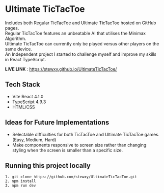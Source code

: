 # Ultimate TicTacToe

Includes both Regular TicTacToe and Ultimate TicTacToe hosted on GitHub pages. <br /> 
Regular TicTacToe features an unbeatable AI that utilises the Minimax Algorithm. <br /> 
Ultimate TicTacToe can currently only be played versus other players on the same device. <br /> 
An Independent project I started to challenge myself and improve my skills in React TypeScript. <br/>

**LIVE LINK** : https://stewxy.github.io/UltimateTicTacToe/

## Tech Stack<br />
- Vite React 4.1.0
- TypeScript 4.9.3
- HTML/CSS

## Ideas for Future Implementations <br />
- Selectable difficulties for both TicTacToe and Ultimate TicTacToe games. (Easy, Medium, Hard)
- Make components responsive to screen size rather than changing styling when the screen is smaller than a specific size.

## Running this project locally
```
1. git clone https://github.com/stewxy/UltimateTicTacToe.git
2. npm install
3. npm run dev
```
